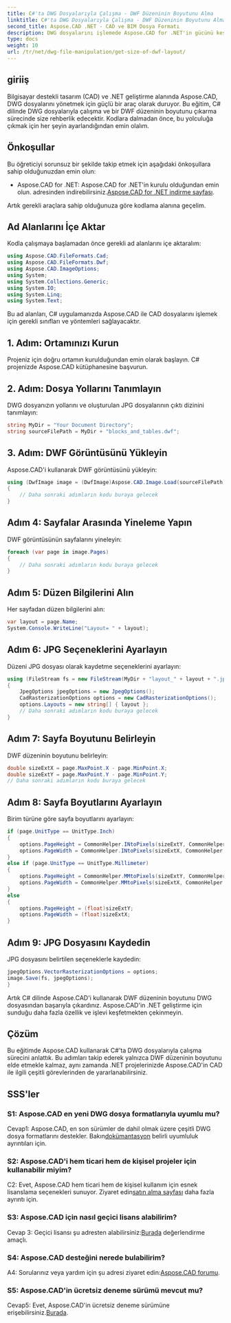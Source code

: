 ```yaml
---
title: C#'ta DWG Dosyalarıyla Çalışma - DWF Düzeninin Boyutunu Alma
linktitle: C#'ta DWG Dosyalarıyla Çalışma - DWF Düzeninin Boyutunu Alma
second_title: Aspose.CAD .NET - CAD ve BIM Dosya Formatı
description: DWG dosyalarını işlemede Aspose.CAD for .NET'in gücünü keşfedin. C# kullanarak DWF düzeni boyutlarını zahmetsizce çıkarmayı öğrenin.
type: docs
weight: 10
url: /tr/net/dwg-file-manipulation/get-size-of-dwf-layout/
---
```

## giriiş

Bilgisayar destekli tasarım (CAD) ve .NET geliştirme alanında Aspose.CAD, DWG dosyalarını yönetmek için güçlü bir araç olarak duruyor. Bu eğitim, C# dilinde DWG dosyalarıyla çalışma ve bir DWF düzeninin boyutunu çıkarma sürecinde size rehberlik edecektir. Kodlara dalmadan önce, bu yolculuğa çıkmak için her şeyin ayarlandığından emin olalım.

## Önkoşullar

Bu öğreticiyi sorunsuz bir şekilde takip etmek için aşağıdaki önkoşullara sahip olduğunuzdan emin olun:

-  Aspose.CAD for .NET: Aspose.CAD for .NET'in kurulu olduğundan emin olun. adresinden indirebilirsiniz.[Aspose.CAD for .NET indirme sayfası](https://releases.aspose.com/cad/net/).

Artık gerekli araçlara sahip olduğunuza göre kodlama alanına geçelim.

## Ad Alanlarını İçe Aktar

Kodla çalışmaya başlamadan önce gerekli ad alanlarını içe aktaralım:

```csharp
using Aspose.CAD.FileFormats.Cad;
using Aspose.CAD.FileFormats.Dwf;
using Aspose.CAD.ImageOptions;
using System;
using System.Collections.Generic;
using System.IO;
using System.Linq;
using System.Text;
```

Bu ad alanları, C# uygulamanızda Aspose.CAD ile CAD dosyalarını işlemek için gerekli sınıfları ve yöntemleri sağlayacaktır.

## 1. Adım: Ortamınızı Kurun

Projeniz için doğru ortamın kurulduğundan emin olarak başlayın. C# projenizde Aspose.CAD kütüphanesine başvurun.

## 2. Adım: Dosya Yollarını Tanımlayın

DWG dosyanızın yollarını ve oluşturulan JPG dosyalarının çıktı dizinini tanımlayın:

```csharp
string MyDir = "Your Document Directory";
string sourceFilePath = MyDir + "blocks_and_tables.dwf";
```

## 3. Adım: DWF Görüntüsünü Yükleyin

Aspose.CAD'i kullanarak DWF görüntüsünü yükleyin:

```csharp
using (DwfImage image = (DwfImage)Aspose.CAD.Image.Load(sourceFilePath))
{
    // Daha sonraki adımların kodu buraya gelecek
}
```

## Adım 4: Sayfalar Arasında Yineleme Yapın

DWF görüntüsünün sayfalarını yineleyin:

```csharp
foreach (var page in image.Pages)
{
    // Daha sonraki adımların kodu buraya gelecek
}
```

## Adım 5: Düzen Bilgilerini Alın

Her sayfadan düzen bilgilerini alın:

```csharp
var layout = page.Name;
System.Console.WriteLine("Layout= " + layout);
```

## Adım 6: JPG Seçeneklerini Ayarlayın

Düzeni JPG dosyası olarak kaydetme seçeneklerini ayarlayın:

```csharp
using (FileStream fs = new FileStream(MyDir + "layout_" + layout + ".jpg", FileMode.Create))
{
    JpegOptions jpegOptions = new JpegOptions();
    CadRasterizationOptions options = new CadRasterizationOptions();
    options.Layouts = new string[] { layout };
    // Daha sonraki adımların kodu buraya gelecek
}
```

## Adım 7: Sayfa Boyutunu Belirleyin

DWF düzeninin boyutunu belirleyin:

```csharp
double sizeExtX = page.MaxPoint.X - page.MinPoint.X;
double sizeExtY = page.MaxPoint.Y - page.MinPoint.Y;
// Daha sonraki adımların kodu buraya gelecek
```

## Adım 8: Sayfa Boyutlarını Ayarlayın

Birim türüne göre sayfa boyutlarını ayarlayın:

```csharp
if (page.UnitType == UnitType.Inch)
{
    options.PageHeight = CommonHelper.INtoPixels(sizeExtY, CommonHelper.DPI);
    options.PageWidth = CommonHelper.INtoPixels(sizeExtX, CommonHelper.DPI);
}
else if (page.UnitType == UnitType.Millimeter)
{
    options.PageHeight = CommonHelper.MMtoPixels(sizeExtY, CommonHelper.DPI);
    options.PageWidth = CommonHelper.MMtoPixels(sizeExtX, CommonHelper.DPI);
}
else
{
    options.PageHeight = (float)sizeExtY;
    options.PageWidth = (float)sizeExtX;
}
```

## Adım 9: JPG Dosyasını Kaydedin

JPG dosyasını belirtilen seçeneklerle kaydedin:

```csharp
jpegOptions.VectorRasterizationOptions = options;
image.Save(fs, jpegOptions);
}
```

Artık C# dilinde Aspose.CAD'i kullanarak DWF düzeninin boyutunu DWG dosyasından başarıyla çıkardınız. Aspose.CAD'in .NET geliştirme için sunduğu daha fazla özellik ve işlevi keşfetmekten çekinmeyin.

## Çözüm

Bu eğitimde Aspose.CAD kullanarak C#'ta DWG dosyalarıyla çalışma sürecini anlattık. Bu adımları takip ederek yalnızca DWF düzeninin boyutunu elde etmekle kalmaz, aynı zamanda .NET projelerinizde Aspose.CAD'in CAD ile ilgili çeşitli görevlerinden de yararlanabilirsiniz.

## SSS'ler

### S1: Aspose.CAD en yeni DWG dosya formatlarıyla uyumlu mu?

 Cevap1: Aspose.CAD, en son sürümler de dahil olmak üzere çeşitli DWG dosya formatlarını destekler. Bakın[dokümantasyon](https://reference.aspose.com/cad/net/) belirli uyumluluk ayrıntıları için.

### S2: Aspose.CAD'i hem ticari hem de kişisel projeler için kullanabilir miyim?

 C2: Evet, Aspose.CAD hem ticari hem de kişisel kullanım için esnek lisanslama seçenekleri sunuyor. Ziyaret edin[satın alma sayfası](https://purchase.aspose.com/buy) daha fazla ayrıntı için.

### S3: Aspose.CAD için nasıl geçici lisans alabilirim?

 Cevap 3: Geçici lisansı şu adresten alabilirsiniz:[Burada](https://purchase.aspose.com/temporary-license/) değerlendirme amaçlı.

### S4: Aspose.CAD desteğini nerede bulabilirim?

A4: Sorularınız veya yardım için şu adresi ziyaret edin:[Aspose.CAD forumu](https://forum.aspose.com/c/cad/19).

### S5: Aspose.CAD'in ücretsiz deneme sürümü mevcut mu?

 Cevap5: Evet, Aspose.CAD'in ücretsiz deneme sürümüne erişebilirsiniz.[Burada](https://releases.aspose.com/).